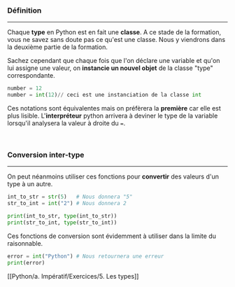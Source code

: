 ### Définition
---

Chaque **type** en Python est en fait une **classe**. A ce stade de la formation, vous ne savez sans doute pas ce qu'est une classe. Nous y viendrons dans la deuxième partie de la formation. 

Sachez cependant que chaque fois que l'on déclare une variable et qu'on lui assigne une valeur, on **instancie un nouvel objet** de la classe "type" correspondante.

```python
number = 12
number = int(12)// ceci est une instanciation de la classe int
```

Ces notations sont équivalentes mais on préfèrera la **première** car elle est plus lisible. L'**interpréteur** python arrivera à deviner le type de la variable lorsqu'il analysera la valeur à droite du `=`.

<br>

### Conversion inter-type
---

On peut néanmoins utiliser ces fonctions pour **convertir** des valeurs d'un type à un autre.

```python
int_to_str = str(5)   # Nous donnera "5"
str_to_int = int("2") # Nous donnera 2

print(int_to_str, type(int_to_str))
print(str_to_int, type(str_to_int))
```

Ces fonctions de conversion sont évidemment à utiliser dans la limite du raisonnable.

```python
error = int("Python") # Nous retournera une erreur
print(error)
```


[[Python/a. Impératif/Exercices/5. Les types]]